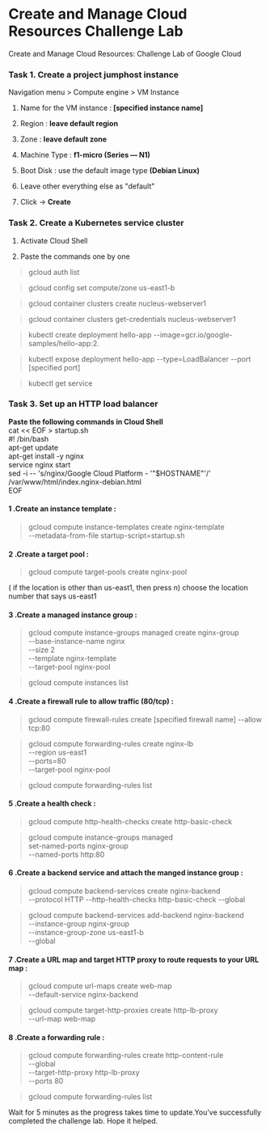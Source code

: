 # Create and Manage Cloud Resources Challenge Lab
Create and Manage Cloud Resources: Challenge Lab of Google Cloud

### Task 1. Create a project jumphost instance
Navigation menu > Compute engine > VM Instance

1. Name for the VM instance :<b> [specified instance name]</b>

2. Region : <b>leave default region</b>

3. Zone : <b>leave default zone</b>

4. Machine Type : <b>f1-micro (Series — N1)</b>

5. Boot Disk : use the default image type <b>(Debian Linux)</b>

6. Leave other everything else as "default"

7. Click -> <b> Create</b>

### Task 2. Create a Kubernetes service cluster
1. Activate Cloud Shell 

2. Paste the commands one by one

> gcloud auth list

> gcloud config set compute/zone us-east1-b

> gcloud container clusters create nucleus-webserver1

> gcloud container clusters get-credentials nucleus-webserver1

> kubectl create deployment hello-app --image=gcr.io/google-samples/hello-app:2.

> kubectl expose deployment hello-app --type=LoadBalancer --port [specified port]

> kubectl get service

### Task 3. Set up an HTTP load balancer
<b>Paste the following commands in Cloud Shell</b><br />
cat << EOF > startup.sh<br />
#! /bin/bash<br />
apt-get update<br />
apt-get install -y nginx<br />
service nginx start<br />
sed -i -- 's/nginx/Google Cloud Platform - '"\$HOSTNAME"'/' /var/www/html/index.nginx-debian.html<br />
EOF<br />

#### 1 .Create an instance template :
> gcloud compute instance-templates create nginx-template \
--metadata-from-file startup-script=startup.sh
#### 2 .Create a target pool :
> gcloud compute target-pools create nginx-pool

( if the location is other than us-east1, then press n)
choose the location number that says us-east1
#### 3 .Create a managed instance group :
> gcloud compute instance-groups managed create nginx-group \
--base-instance-name nginx \
--size 2 \
--template nginx-template \
--target-pool nginx-pool

> gcloud compute instances list
#### 4 .Create a firewall rule to allow traffic (80/tcp) :
> gcloud compute firewall-rules create [specified firewall name] --allow tcp:80

> gcloud compute forwarding-rules create nginx-lb \
--region us-east1 \
--ports=80 \
--target-pool nginx-pool

> gcloud compute forwarding-rules list
#### 5 .Create a health check :
> gcloud compute http-health-checks create http-basic-check

> gcloud compute instance-groups managed \
set-named-ports nginx-group \
--named-ports http:80
#### 6 .Create a backend service and attach the manged instance group :
> gcloud compute backend-services create nginx-backend \
--protocol HTTP --http-health-checks http-basic-check --global

> gcloud compute backend-services add-backend nginx-backend \
--instance-group nginx-group \
--instance-group-zone us-east1-b \
--global

#### 7 .Create a URL map and target HTTP proxy to route requests to your URL map :
> gcloud compute url-maps create web-map \
--default-service nginx-backend

> gcloud compute target-http-proxies create http-lb-proxy \
--url-map web-map

#### 8 .Create a forwarding rule :
> gcloud compute forwarding-rules create http-content-rule \
--global \
--target-http-proxy http-lb-proxy \
--ports 80

> gcloud compute forwarding-rules list

Wait for 5 minutes as the progress takes time to update.You’ve successfully completed the challenge lab. Hope it helped. 


